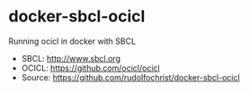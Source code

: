 # docker-sbcl-ocicl 

Running ocicl in docker with SBCL

- SBCL: http://www.sbcl.org
- OCICL: https://github.com/ocicl/ocicl
- Source: https://github.com/rudolfochrist/docker-sbcl-ocicl
